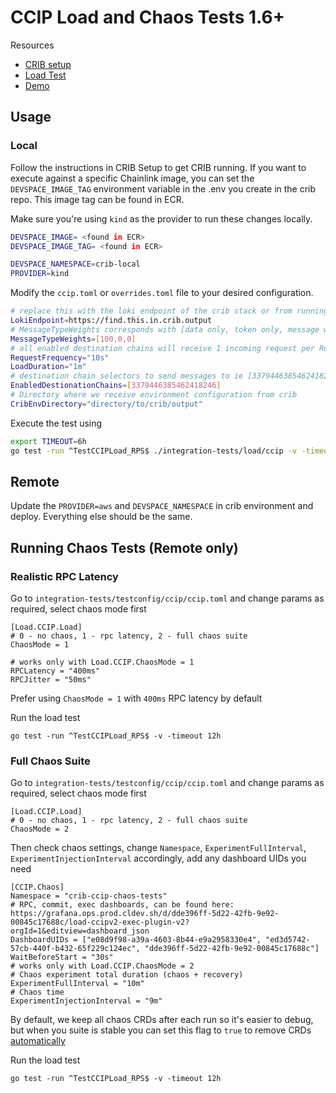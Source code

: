 # CCIP Load and Chaos Tests 1.6+

Resources
- [CRIB setup](https://smartcontract-it.atlassian.net/wiki/spaces/CRIB/pages/1024622593/CCIP+v2+CRIB+-+Deploy+Access+Instructions+WIP)
- [Load Test](https://smartcontract-it.atlassian.net/wiki/spaces/CCIP/pages/edit-v2/1247707289?draftShareId=5d462e12-a0bb-4e05-99d4-f9687d40b627)
- [Demo](https://drive.google.com/file/d/1U3WAiyuoCVYGWMRWnG8ESRR3ie7lp7er/view?usp=drive_web)


## Usage

### Local
Follow the instructions in CRIB Setup to get CRIB running. If you want to execute against a specific Chainlink image,
you can set the `DEVSPACE_IMAGE_TAG` environment variable in the .env you create in the crib repo. This image tag can be found in ECR. 

Make sure you're using `kind` as the provider to run these changes locally. 
```sh
DEVSPACE_IMAGE= <found in ECR>
DEVSPACE_IMAGE_TAG= <found in ECR>

DEVSPACE_NAMESPACE=crib-local
PROVIDER=kind
```

Modify the `ccip.toml` or `overrides.toml` file to your desired configuration.
```sh
# replace this with the loki endpoint of the crib stack or from running `devspace ingress-hosts`
LokiEndpoint=https://find.this.in.crib.output
# MessageTypeWeights corresponds with [data only, token only, message with data]
MessageTypeWeights=[100,0,0]
# all enabled destination chains will receive 1 incoming request per RequestFrequency for the duration of LoadDuration
RequestFrequency="10s"
LoadDuration="1m"
# destination chain selectors to send messages to ie [3379446385462418246,909606746561742123, etc.]
EnabledDestionationChains=[3379446385462418246]
# Directory where we receive environment configuration from crib
CribEnvDirectory="directory/to/crib/output"

```

Execute the test using 
```sh
export TIMEOUT=6h
go test -run ^TestCCIPLoad_RPS$ ./integration-tests/load/ccip -v -timeout $TIMEOUT`
```

## Remote
Update the `PROVIDER=aws` and `DEVSPACE_NAMESPACE` in crib environment and deploy. Everything else should be the same. 

## Running Chaos Tests (Remote only)

### Realistic RPC Latency

Go to `integration-tests/testconfig/ccip/ccip.toml` and change params as required, select chaos mode first
```
[Load.CCIP.Load]
# 0 - no chaos, 1 - rpc latency, 2 - full chaos suite
ChaosMode = 1

# works only with Load.CCIP.ChaosMode = 1
RPCLatency = "400ms"
RPCJitter = "50ms"
```
Prefer using `ChaosMode = 1` with `400ms` RPC latency by default

Run the load test
```
go test -run ^TestCCIPLoad_RPS$ -v -timeout 12h
```

### Full Chaos Suite

Go to `integration-tests/testconfig/ccip/ccip.toml` and change params as required, select chaos mode first

```
[Load.CCIP.Load]
# 0 - no chaos, 1 - rpc latency, 2 - full chaos suite
ChaosMode = 2
```

Then check chaos settings, change `Namespace`, `ExperimentFullInterval`, `ExperimentInjectionInterval` accordingly, add any dashboard UIDs you need
```
[CCIP.Chaos]
Namespace = "crib-ccip-chaos-tests"
# RPC, commit, exec dashboards, can be found here: https://grafana.ops.prod.cldev.sh/d/dde396ff-5d22-42fb-9e92-00845c17688c/load-ccipv2-exec-plugin-v2?orgId=1&editview=dashboard_json
DashboardUIDs = ["e08d9f98-a39a-4603-8b44-e9a2958330e4", "ed3d5742-57cb-440f-b432-65f229c124ec", "dde396ff-5d22-42fb-9e92-00845c17688c"]
WaitBeforeStart = "30s"
# works only with Load.CCIP.ChaosMode = 2
# Chaos experiment total duration (chaos + recovery)
ExperimentFullInterval = "10m"
# Chaos time
ExperimentInjectionInterval = "9m"
```
By default, we keep all chaos CRDs after each run so it's easier to debug, but when you suite is stable you can set this flag to `true` to remove CRDs [automatically](https://github.com/smartcontractkit/chainlink/blob/aw/LoadTest-aws-chaos/integration-tests/load/ccip/ccip_chaos_test.go#L46)

Run the load test
```
go test -run ^TestCCIPLoad_RPS$ -v -timeout 12h
```